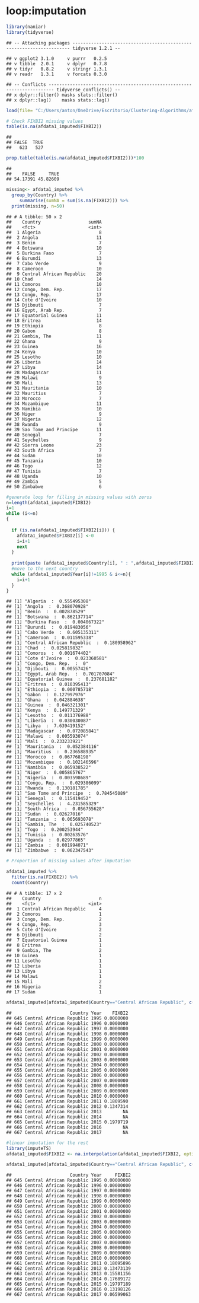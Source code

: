 loop:imputation
================

``` r
library(naniar)
library(tidyverse)
```

    ## -- Attaching packages --------------------------------------------------------------------- tidyverse 1.2.1 --

    ## v ggplot2 3.1.0     v purrr   0.2.5
    ## v tibble  2.0.1     v dplyr   0.7.8
    ## v tidyr   0.8.2     v stringr 1.3.1
    ## v readr   1.3.1     v forcats 0.3.0

    ## -- Conflicts ------------------------------------------------------------------------ tidyverse_conflicts() --
    ## x dplyr::filter() masks stats::filter()
    ## x dplyr::lag()    masks stats::lag()

``` r
load(file= "C:/Users/anton/OneDrive/Escritorio/Clustering-Algorithms/afdata1_imputed.Rdata")
```

``` r
# Check FIXBI2 missing values
table(is.na(afdata1_imputed$FIXBI2))
```

    ## 
    ## FALSE  TRUE 
    ##   623   527

``` r
prop.table(table(is.na(afdata1_imputed$FIXBI2)))*100
```

    ## 
    ##    FALSE     TRUE 
    ## 54.17391 45.82609

``` r
missing<- afdata1_imputed %>% 
  group_by(Country) %>% 
     summarise(sumNA = sum(is.na(FIXBI2))) %>% 
  print(missing, n=50)
```

    ## # A tibble: 50 x 2
    ##    Country                  sumNA
    ##    <fct>                    <int>
    ##  1 Algeria                      8
    ##  2 Angola                      11
    ##  3 Benin                        7
    ##  4 Botswana                    10
    ##  5 Burkina Faso                 7
    ##  6 Burundi                     13
    ##  7 Cabo Verde                   9
    ##  8 Cameroon                    10
    ##  9 Central African Republic    20
    ## 10 Chad                        14
    ## 11 Comoros                     10
    ## 12 Congo, Dem. Rep.            17
    ## 13 Congo, Rep.                 17
    ## 14 Cote d'Ivoire               10
    ## 15 Djibouti                     7
    ## 16 Egypt, Arab Rep.             7
    ## 17 Equatorial Guinea           11
    ## 18 Eritrea                     14
    ## 19 Ethiopia                     8
    ## 20 Gabon                        8
    ## 21 Gambia, The                 11
    ## 22 Ghana                        9
    ## 23 Guinea                      16
    ## 24 Kenya                       10
    ## 25 Lesotho                     10
    ## 26 Liberia                     14
    ## 27 Libya                       14
    ## 28 Madagascar                  11
    ## 29 Malawi                       9
    ## 30 Mali                        13
    ## 31 Mauritania                  10
    ## 32 Mauritius                    7
    ## 33 Morocco                      7
    ## 34 Mozambique                  11
    ## 35 Namibia                     10
    ## 36 Niger                        9
    ## 37 Nigeria                     12
    ## 38 Rwanda                       9
    ## 39 Sao Tome and Principe       11
    ## 40 Senegal                      7
    ## 41 Seychelles                   9
    ## 42 Sierra Leone                23
    ## 43 South Africa                 7
    ## 44 Sudan                       10
    ## 45 Tanzania                    10
    ## 46 Togo                        12
    ## 47 Tunisia                      7
    ## 48 Uganda                      10
    ## 49 Zambia                       5
    ## 50 Zimbabwe                     6

``` r
#generate loop for filling in missing values with zeros
n=length(afdata1_imputed$FIXBI2)
i=1
while (i<=n)
{
  
  if (is.na(afdata1_imputed$FIXBI2[i])) {
    afdata1_imputed$FIXBI2[i] <-0
    i=i+1
    next
  }
  
  print(paste (afdata1_imputed$Country[i], " : ",afdata1_imputed$FIXBI2[i]))
  #move to the next country
  while (afdata1_imputed$Year[i]!=1995 & i<=n){
    i=i+1
  }
}
```

    ## [1] "Algeria  :  0.555495308"
    ## [1] "Angola  :  0.368070928"
    ## [1] "Benin  :  0.002878529"
    ## [1] "Botswana  :  0.862137714"
    ## [1] "Burkina Faso  :  0.004067322"
    ## [1] "Burundi  :  0.019483056"
    ## [1] "Cabo Verde  :  0.605135311"
    ## [1] "Cameroon  :  0.011595338"
    ## [1] "Central African Republic  :  0.180958962"
    ## [1] "Chad  :  0.025819832"
    ## [1] "Comoros  :  0.001674402"
    ## [1] "Cote d'Ivoire  :  0.023360581"
    ## [1] "Congo, Dem. Rep.  :  0"
    ## [1] "Djibouti  :  0.00557426"
    ## [1] "Egypt, Arab Rep.  :  0.701707084"
    ## [1] "Equatorial Guinea  :  0.237681182"
    ## [1] "Eritrea  :  0.010395413"
    ## [1] "Ethiopia  :  0.000785718"
    ## [1] "Gabon  :  0.127997976"
    ## [1] "Ghana  :  0.042884638"
    ## [1] "Guinea  :  0.046321301"
    ## [1] "Kenya  :  0.149771329"
    ## [1] "Lesotho  :  0.011376988"
    ## [1] "Liberia  :  0.030030087"
    ## [1] "Libya  :  7.639419152"
    ## [1] "Madagascar  :  0.072085841"
    ## [1] "Malawi  :  0.005593074"
    ## [1] "Mali  :  0.233233921"
    ## [1] "Mauritania  :  0.052384116"
    ## [1] "Mauritius  :  0.236588935"
    ## [1] "Morocco  :  0.067768198"
    ## [1] "Mozambique  :  0.102146596"
    ## [1] "Namibia  :  0.065938522"
    ## [1] "Niger  :  0.005865767"
    ## [1] "Nigeria  :  0.003598689"
    ## [1] "Congo, Rep.  :  0.029386099"
    ## [1] "Rwanda  :  0.130181785"
    ## [1] "Sao Tome and Principe  :  0.784545089"
    ## [1] "Senegal  :  0.115419452"
    ## [1] "Seychelles  :  4.231585329"
    ## [1] "South Africa  :  0.056755628"
    ## [1] "Sudan  :  0.02627016"
    ## [1] "Tanzania  :  0.065693078"
    ## [1] "Gambia, The  :  0.025740523"
    ## [1] "Togo  :  0.200253944"
    ## [1] "Tunisia  :  0.00263576"
    ## [1] "Uganda  :  0.02977865"
    ## [1] "Zambia  :  0.001994071"
    ## [1] "Zimbabwe  :  0.062347543"

``` r
# Proportion of missing values after imputation

afdata1_imputed %>% 
  filter(is.na(FIXBI2)) %>% 
  count(Country)
```

    ## # A tibble: 17 x 2
    ##    Country                      n
    ##    <fct>                    <int>
    ##  1 Central African Republic     4
    ##  2 Comoros                      1
    ##  3 Congo, Dem. Rep.             2
    ##  4 Congo, Rep.                  3
    ##  5 Cote d'Ivoire                2
    ##  6 Djibouti                     2
    ##  7 Equatorial Guinea            1
    ##  8 Eritrea                      1
    ##  9 Gambia, The                  2
    ## 10 Guinea                       1
    ## 11 Lesotho                      1
    ## 12 Liberia                      1
    ## 13 Libya                        1
    ## 14 Malawi                       1
    ## 15 Mali                         2
    ## 16 Nigeria                      2
    ## 17 Sudan                        1

``` r
afdata1_imputed[afdata1_imputed$Country=="Central African Republic", c("Country","Year", "FIXBI2")]
```

    ##                      Country Year    FIXBI2
    ## 645 Central African Republic 1995 0.0000000
    ## 646 Central African Republic 1996 0.0000000
    ## 647 Central African Republic 1997 0.0000000
    ## 648 Central African Republic 1998 0.0000000
    ## 649 Central African Republic 1999 0.0000000
    ## 650 Central African Republic 2000 0.0000000
    ## 651 Central African Republic 2001 0.0000000
    ## 652 Central African Republic 2002 0.0000000
    ## 653 Central African Republic 2003 0.0000000
    ## 654 Central African Republic 2004 0.0000000
    ## 655 Central African Republic 2005 0.0000000
    ## 656 Central African Republic 2006 0.0000000
    ## 657 Central African Republic 2007 0.0000000
    ## 658 Central African Republic 2008 0.0000000
    ## 659 Central African Republic 2009 0.0000000
    ## 660 Central African Republic 2010 0.0000000
    ## 661 Central African Republic 2011 0.1809590
    ## 662 Central African Republic 2012 0.1347314
    ## 663 Central African Republic 2013        NA
    ## 664 Central African Republic 2014        NA
    ## 665 Central African Republic 2015 0.1979719
    ## 666 Central African Republic 2016        NA
    ## 667 Central African Republic 2017        NA

``` r
#linear imputation for the rest
library(imputeTS)
afdata1_imputed$FIXBI2 <- na.interpolation(afdata1_imputed$FIXBI2, option ="linear")
```

``` r
afdata1_imputed[afdata1_imputed$Country=="Central African Republic", c("Country","Year", "FIXBI2")]
```

    ##                      Country Year     FIXBI2
    ## 645 Central African Republic 1995 0.00000000
    ## 646 Central African Republic 1996 0.00000000
    ## 647 Central African Republic 1997 0.00000000
    ## 648 Central African Republic 1998 0.00000000
    ## 649 Central African Republic 1999 0.00000000
    ## 650 Central African Republic 2000 0.00000000
    ## 651 Central African Republic 2001 0.00000000
    ## 652 Central African Republic 2002 0.00000000
    ## 653 Central African Republic 2003 0.00000000
    ## 654 Central African Republic 2004 0.00000000
    ## 655 Central African Republic 2005 0.00000000
    ## 656 Central African Republic 2006 0.00000000
    ## 657 Central African Republic 2007 0.00000000
    ## 658 Central African Republic 2008 0.00000000
    ## 659 Central African Republic 2009 0.00000000
    ## 660 Central African Republic 2010 0.00000000
    ## 661 Central African Republic 2011 0.18095896
    ## 662 Central African Republic 2012 0.13473139
    ## 663 Central African Republic 2013 0.15581156
    ## 664 Central African Republic 2014 0.17689172
    ## 665 Central African Republic 2015 0.19797189
    ## 666 Central African Republic 2016 0.13198126
    ## 667 Central African Republic 2017 0.06599063
